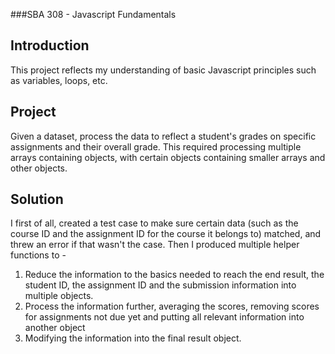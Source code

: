 ###SBA 308 - Javascript Fundamentals
## Introduction
This project reflects my understanding of basic Javascript principles such as variables, loops, etc.

## Project
Given a dataset, process the data to reflect a student's grades on specific assignments and their overall grade. This required processing multiple arrays containing objects, with certain objects containing smaller arrays and other objects.
 
## Solution
I first of all, created a test case to make sure certain data (such as the course ID and the assignment ID for the course it belongs to) matched, and threw an error if that wasn't the case. Then I produced multiple helper functions to -
1. Reduce the information to the basics needed to reach the end result, the student ID, the assignment ID and the submission information into multiple objects.
2. Process the information further, averaging the scores, removing scores for assignments not due yet and putting all relevant information into another object
3. Modifying the information into the final result object.

   
